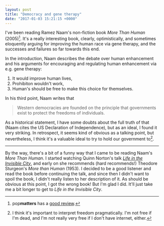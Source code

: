 ```yaml
---
layout: post
title: "Democracy and gene therapy"
date: "2017-01-03 15:21:15 +0000"
---
```


I've been reading Ramez Naam's non-fiction book *More Than Human* (2005)[^1]. It's a really interesting book, clearly, optimistically, and sometimes eloquently arguing for improving the human race via gene therapy, and the successes and failures so far towards this end.

In the introduction, Naam describes the debate over human enhancement and his arguments for encouraging and regulating human enhancement via e.g. gene therapy:

1. It would improve human lives,
2. Prohibiton wouldn't work,
3. Human's should be free to make this choice for themselves.

In his third point, Naam writes that

>Western democracies are founded on the principle that governments exist to protect the freedoms of individuals.

As a historical statement, I have some doubts about the full truth of that (Naam cites the US Declaration of Independence), but as an ideal, I found it very striking. In retrospect, it seems kind of obvious as a talking point, but nevertheless, I think it's a valuable ideal to try to hold our government to[^2].


---------------

By the way, there's a bit of a funny way that I came to be reading Naam's *More Than Human*. I started watching Quinn Norton's talk [*Life in the Invisible City*](https://www.youtube.com/watch?v=RfNddavR850), and early on she recommends (hard recommends!)
 Theodore Sturgeon's *More than Human* (1953). I decided to be a good listener and read the book before continuing the talk, and since then I didn't want to spoil the book, I didn't really listen to her description of it. As should be obvious at this point, I got the wrong book! But I'm glad I did. It'll just take me a bit longer to get to *Life in the Invisible City*.

  [^1]: pop**matters** has a [good review](http://www.popmatters.com/review/more-than-human/).

  [^2]: I think it's important to interpret freedom pragmatically. I'm not free if I'm dead, and I'm not really very free if I don't have internet, either.
